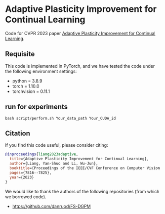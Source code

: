 # Adaptive Plasticity Improvement for Continual Learning

Code for CVPR 2023 paper [Adaptive Plasticity Improvement for Continual Learning](https://openaccess.thecvf.com/content/CVPR2023/papers/Liang_Adaptive_Plasticity_Improvement_for_Continual_Learning_CVPR_2023_paper.pdf).

## Requisite

This code is implemented in PyTorch, and we have tested the code under the following environment settings:

- python = 3.8.9
- torch = 1.10.0
- torchvision = 0.11.1

## run for experiments

```
bash script/perform.sh Your_data_path Your_CUDA_id
```

## Citation

If you find this code useful, please consider citing:
```bibtex
@inproceedings{liang2023adaptive,
  title={Adaptive Plasticity Improvement for Continual Learning},
  author={Liang, Yan-Shuo and Li, Wu-Jun},
  booktitle={Proceedings of the IEEE/CVF Conference on Computer Vision and Pattern Recognition},
  pages={7816--7825},
  year={2023}
}
```

We would like to thank the authors of the following repositories (from which we borrowed code). </br>
* https://github.com/danruod/FS-DGPM


